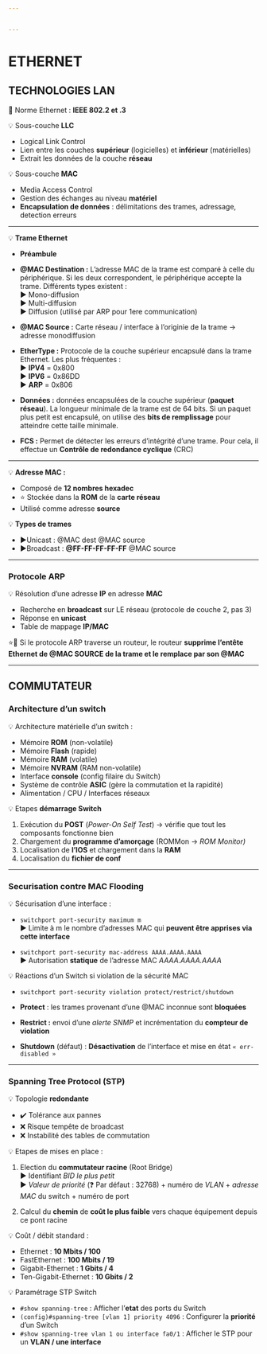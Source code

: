 ```yaml
---


---
```


<h1 id="ethernet">ETHERNET</h1>
<h2 id="technologies-lan">TECHNOLOGIES LAN</h2>
<p>🔴 Norme Ethernet  : <strong>IEEE 802.2 et .3</strong></p>
<p>💡 Sous-couche <strong>LLC</strong></p>
<ul>
<li>Logical Link Control</li>
<li>Lien entre les couches <strong>supérieur</strong> (logicielles) et <strong>inférieur</strong> (matérielles)</li>
<li>Extrait les données de la couche <strong>réseau</strong></li>
</ul>
<p>💡 Sous-couche <strong>MAC</strong></p>
<ul>
<li>Media Access Control</li>
<li>Gestion des échanges au niveau <strong>matériel</strong></li>
<li><strong>Encapsulation de données</strong> : délimitations des trames, adressage, detection erreurs</li>
</ul>
<hr>
<p>💡 <strong>Trame Ethernet</strong></p>
<ul>
<li>
<p><strong>Préambule</strong></p>
</li>
<li>
<p><strong>@MAC Destination :</strong> L’adresse MAC de la trame est comparé à celle du périphérique. Si les deux correspondent, le périphérique accepte la trame. Différents types existent :<br>
▶️ Mono-diffusion<br>
▶️ Multi-diffusion<br>
▶️ Diffusion (utilisé par ARP pour 1ere communication)</p>
</li>
<li>
<p><strong>@MAC Source :</strong> Carte réseau / interface à l’originie de la trame -&gt; adresse monodiffusion</p>
</li>
<li>
<p><strong>EtherType :</strong> Protocole de la couche supérieur encapsulé dans la trame Ethernet. Les plus fréquentes :<br>
▶️ <strong>IPV4</strong> = 0x800<br>
▶️ <strong>IPV6</strong> = 0x86DD<br>
▶️ <strong>ARP</strong> = 0x806</p>
</li>
<li>
<p><strong>Données :</strong> données encapsulées de la couche supérieur (<strong>paquet réseau</strong>). La longueur minimale de la trame est de 64 bits. Si un paquet plus petit est encapsulé, on utilise des <strong>bits de remplissage</strong> pour atteindre cette taille minimale.</p>
</li>
<li>
<p><strong>FCS :</strong> Permet de détecter les erreurs d’intégrité d’une trame. Pour cela, il effectue un <strong>Contrôle de redondance cyclique</strong> (CRC)</p>
</li>
</ul>
<hr>
<p>💡 <strong>Adresse MAC :</strong></p>
<ul>
<li>Composé de <strong>12 nombres hexadec</strong></li>
<li>⭐️ Stockée dans la <strong>ROM</strong> de la <strong>carte réseau</strong></li>
<li>Utilisé comme adresse <strong>source</strong></li>
</ul>
<p>💡 <strong>Types de trames</strong></p>
<ul>
<li>▶️Unicast : @MAC dest @MAC source</li>
<li>▶️Broadcast : <strong>@FF-FF-FF-FF-FF</strong> @MAC source</li>
</ul>
<hr>
<h3 id="protocole-arp">Protocole ARP</h3>
<p>💡 Résolution d’une adresse <strong>IP</strong> en adresse <strong>MAC</strong></p>
<ul>
<li>Recherche en <strong>broadcast</strong> sur LE réseau (protocole de couche 2, pas 3)</li>
<li>Réponse en <strong>unicast</strong></li>
<li>Table de mappage <strong>IP/MAC</strong></li>
</ul>
<p>⭐️🔴 Si le protocole ARP traverse un routeur, le routeur <strong>supprime l’entête Ethernet de @MAC SOURCE de la trame et le remplace par son @MAC</strong></p>
<hr>
<h2 id="commutateur">COMMUTATEUR</h2>
<h3 id="architecture-dun-switch">Architecture d’un switch</h3>
<p>💡 Architecture matérielle d’un switch :</p>
<ul>
<li>Mémoire <strong>ROM</strong> (non-volatile)</li>
<li>Mémoire <strong>Flash</strong> (rapide)</li>
<li>Mémoire <strong>RAM</strong> (volatile)</li>
<li>Mémoire <strong>NVRAM</strong> (RAM non-volatile)</li>
<li>Interface <strong>console</strong> (config filaire du Switch)</li>
<li>Système de contrôle <strong>ASIC</strong> (gère la commutation et la rapidité)</li>
<li>Alimentation / CPU / Interfaces réseaux</li>
</ul>
<p>💡 Etapes <strong>démarrage Switch</strong></p>
<ol>
<li>Exécution du <strong>POST</strong> (<em>Power-On Self Test</em>) -&gt; vérifie que tout les composants fonctionne bien</li>
<li>Chargement du <strong>programme d’amorçage</strong> (ROMMon -&gt; <em>ROM Monitor)</em></li>
<li>Localisation de <strong>l’IOS</strong> et chargement dans la <strong>RAM</strong></li>
<li>Localisation du <strong>fichier de conf</strong></li>
</ol>
<hr>
<h3 id="securisation-contre-mac-flooding">Securisation contre MAC Flooding</h3>
<p>💡 Sécurisation d’une interface :</p>
<ul>
<li>
<p><code>switchport port-security maximum m</code><br>
▶️ Limite à m le nombre d’adresses MAC qui <strong>peuvent être apprises via cette interface</strong></p>
</li>
<li>
<p><code>switchport port-security mac-address AAAA.AAAA.AAAA</code><br>
▶️ Autorisation <strong>statique</strong> de l’adresse MAC <em>AAAA.AAAA.AAAA</em></p>
</li>
</ul>
<p>💡 Réactions d’un Switch si violation de la sécurité MAC</p>
<ul>
<li>
<p><code>switchport port-security violation protect/restrict/shutdown</code></p>
</li>
<li>
<p><strong>Protect</strong> : les trames provenant d’une @MAC inconnue sont <strong>bloquées</strong></p>
</li>
<li>
<p><strong>Restrict :</strong> envoi d’une <em>alerte SNMP</em> et incrémentation du <strong>compteur de violation</strong></p>
</li>
<li>
<p><strong>Shutdown</strong> (défaut) : <strong>Désactivation</strong> de l’interface et mise en état <code>« err-disabled »</code></p>
</li>
</ul>
<hr>
<h3 id="spanning-tree-protocol-stp">Spanning Tree Protocol (STP)</h3>
<p>💡 Topologie <strong>redondante</strong></p>
<ul>
<li>✔️ Tolérance aux pannes</li>
<li>❌ Risque tempête de broadcast</li>
<li>❌ Instabilité des tables de commutation</li>
</ul>
<p>💡 Etapes de mises en place :</p>
<ol>
<li>
<p>Election du <strong>commutateur racine</strong> (Root Bridge)<br>
▶️ Identifiant <em>BID le plus petit</em><br>
▶️ <em>Valeur de priorité</em> (❓ Par défaut : 32768) + numéro de <em>VLAN</em> + <em>adresse MAC</em> du switch + numéro de port</p>
</li>
<li>
<p>Calcul du <strong>chemin</strong> de <strong>coût le plus faible</strong> vers chaque équipement depuis ce pont racine</p>
</li>
</ol>
<p>💡  Coût / débit standard :</p>
<ul>
<li>Ethernet : <strong>10 Mbits / 100</strong></li>
<li>FastEthernet : <strong>100 Mbits / 19</strong></li>
<li>Gigabit-Ethernet : <strong>1 Gbits / 4</strong></li>
<li>Ten-Gigabit-Ethernet : <strong>10 Gbits / 2</strong></li>
</ul>
<p>💡 Paramétrage STP  Switch</p>
<ul>
<li><code>#show spanning-tree</code> : Afficher l’<strong>etat</strong> des ports du Switch</li>
<li><code>(config)#spanning-tree [vlan 1] priority 4096</code> : Configurer la <strong>priorité</strong> d’un Switch</li>
<li><code>#show spanning-tree vlan 1 ou interface fa0/1</code> : Afficher le STP pour un <strong>VLAN / une interface</strong></li>
</ul>

